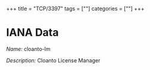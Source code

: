 +++
title = "TCP/3397"
tags = [""]
categories = [""]
+++

# IANA Data

_Name:_ cloanto-lm

_Description:_ Cloanto License Manager

